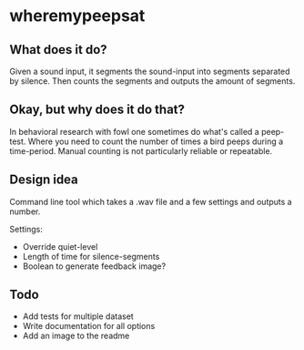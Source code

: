 # wheremypeepsat

## What does it do? 
Given a sound input, it segments the sound-input into segments separated by silence.
Then counts the segments and outputs the amount of segments. 

## Okay, but why does it do that? 
In behavioral research with fowl one sometimes do what's called a peep-test. 
Where you need to count the number of times a bird peeps during a time-period. 
Manual counting is not particularly reliable or repeatable. 

## Design idea 
Command line tool which takes a .wav file and a few settings and outputs a number. 

Settings: 
* Override quiet-level
* Length of time for silence-segments
* Boolean to generate feedback image?

## Todo
* Add tests for multiple dataset
* Write documentation for all options
* Add an image to the readme
